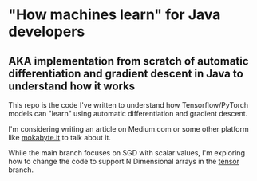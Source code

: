 # "How machines learn" for Java developers 
## AKA implementation from scratch of automatic differentiation and gradient descent in Java to understand how it works

This repo is the code I've written to understand how Tensorflow/PyTorch models can "learn" using automatic differentiation and gradient descent.

I'm considering writing an article on Medium.com or some other platform like [mokabyte.it](https://www.mokabyte.it/autore/cristiano-costantini/) to talk about it.

While the main branch focuses on SGD with scalar values, I'm exploring how to change the code to support N Dimensional arrays in the [tensor](https://github.com/cristcost/java-gradient-descent/tree/tensor) branch.
